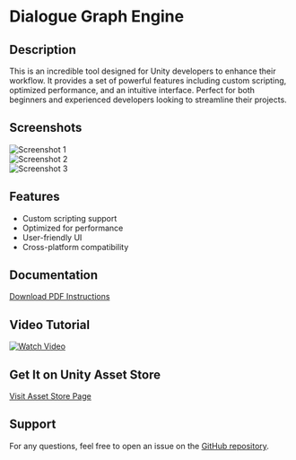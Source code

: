 # Dialogue Graph Engine

## Description
This is an incredible tool designed for Unity developers to enhance their workflow. It provides a set of powerful features including custom scripting, optimized performance, and an intuitive interface. Perfect for both beginners and experienced developers looking to streamline their projects.

## Screenshots
![Screenshot 1](screenshots/screen1.png)  
![Screenshot 2](screenshots/screen2.png)  
![Screenshot 3](screenshots/screen3.png)

## Features
- Custom scripting support
- Optimized for performance
- User-friendly UI
- Cross-platform compatibility

## Documentation
[Download PDF Instructions](documentation.pdf)

## Video Tutorial
[![Watch Video](https://img.youtube.com/vi/VIDEO_ID/0.jpg)](https://www.youtube.com/watch?v=VIDEO_ID)

## Get It on Unity Asset Store
[Visit Asset Store Page](https://assetstore.unity.com/packages/slug/12345)

## Support
For any questions, feel free to open an issue on the [GitHub repository](https://github.com/yourusername/your-repo).
